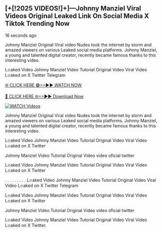 ## [+[!2025 VIDEOS!]+]—Johnny Manziel Viral Videos Original Leaked Link On Social Media X Tiktok Trending Now

16 seconds ago

Johnny Manziel Original Viral video Nudes took the internet by storm and amazed viewers on various Leaked social media platforms. Johnny Manziel, a young and talented digital creator, recently became famous thanks to this interesting video.

L𝚎aked Video Johnny Manziel Video Tutorial Original Video Viral Video L𝚎aked on X Twitter Telegram

[🌐 CLICK HERE 🟢==►► WATCH NOW](https://usnews-daily.com/free-watch/?bo)

[🔴 CLICK HERE 🌐==►► Download Now](https://usnews-daily.com/free-watch/?bo)

[![WATCH Videos](https://i.imgur.com/ydURGbz.png)](https://usnews-daily.com/free-watch/?bo)

Johnny Manziel Original Viral video Nudes took the internet by storm and amazed viewers on various Leaked social media platforms. Johnny Manziel, a young and talented digital creator, recently became famous thanks to this interesting video.

L𝚎aked Video Johnny Manziel Video Tutorial Original Video Viral Video L𝚎aked on X Twitter

Johnny Manziel Video Tutorial Original Video video oficial twitter

L𝚎aked Video Johnny Manziel Video Tutorial Original Video Viral Video L𝚎aked on X Twitter

. . . . . . . . . L𝚎aked Video Johnny Manziel Video Tutorial Original Video Viral Video L𝚎aked on X Twitter Telegram

L𝚎aked Video Johnny Manziel Video Tutorial Original Video Viral Video L𝚎aked on X Twitter

Johnny Manziel Video Tutorial Original Video video oficial twitter

L𝚎aked Video Johnny Manziel Video Tutorial Original Video Viral Video L𝚎aked on X Twitter.